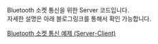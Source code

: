 Bluetooth 소켓 통신을 위한 Server 코드입니다.   
자세한 설명은 아래 블로그링크를 통해서 확인 가능합니다.      

[Bluetooth 소켓 통신 예제 (Server-Client)](https://bictoselfdev.blogspot.com/2021/01/bluetooth-server-client.html)

